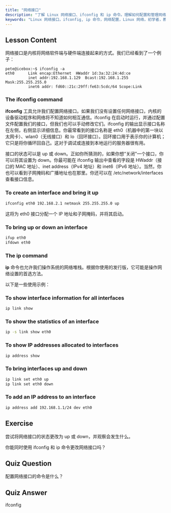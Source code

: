```yaml
---
title: "网络接口"
description: "了解 Linux 网络接口、ifconfig 和 ip 命令。理解如何配置和管理网络设置。开始你的 Linux 网络之旅！"
keywords: "Linux 网络接口，ifconfig, ip 命令，网络配置，Linux 网络，初学者，教程，指南"
---
```


## Lesson Content

网络接口是内核将网络软件端与硬件端连接起来的方式。我们已经看到了一个例子：

```plaintext
pete@icebox:~$ ifconfig -a
eth0      Link encap:Ethernet  HWaddr 1d:3a:32:24:4d:ce
          inet addr:192.168.1.129  Bcast:192.168.1.255  Mask:255.255.255.0
          inet6 addr: fd60::21c:29ff:fe63:5cdc/64 Scope:Link
```

### The ifconfig command

**ifconfig** 工具允许我们配置网络接口。如果我们没有设置任何网络接口，内核的设备驱动程序和网络将不知道如何相互通信。ifconfig 在启动时运行，并通过配置文件配置我们的接口，但我们也可以手动修改它们。ifconfig 的输出显示接口名称在左侧，右侧显示详细信息。你最常看到的接口名称是 eth0（机器中的第一块以太网卡）、wlan0（无线接口）和 lo（回环接口）。回环接口用于表示你的计算机；它只是将你循环回自己。这对于调试或连接到本地运行的服务器很有用。

接口的状态可以是 up 或 down。正如你所猜测的，如果你想“关闭”一个接口，你可以将其设置为 down。你最可能在 ifconfig 输出中查看的字段是 HWaddr（接口的 MAC 地址）、inet address（IPv4 地址）和 inet6（IPv6 地址）。当然，你也可以看到子网掩码和广播地址也在那里。你还可以在 /etc/network/interfaces 查看接口信息。

### To create an interface and bring it up

```bash
ifconfig eth0 192.168.2.1 netmask 255.255.255.0 up
```

这将为 eth0 接口分配一个 IP 地址和子网掩码，并将其启动。

### To bring up or down an interface

```bash
ifup eth0
ifdown eth0
```

### The ip command

**ip** 命令也允许我们操作系统的网络堆栈。根据你使用的发行版，它可能是操作网络设置的首选方法。

以下是一些使用示例：

### To show interface information for all interfaces

```bash
ip link show
```

### To show the statistics of an interface

```bash
ip -s link show eth0
```

### To show IP addresses allocated to interfaces

```bash
ip address show
```

### To bring interfaces up and down

```bash
ip link set eth0 up
ip link set eth0 down
```

### To add an IP address to an interface

```bash
ip address add 192.168.1.1/24 dev eth0
```

## Exercise

尝试将网络接口的状态更改为 up 或 down，并观察会发生什么。

你能同时使用 ifconfig 和 ip 命令更改网络接口吗？

## Quiz Question

配置网络接口的命令是什么？

## Quiz Answer

ifconfig
